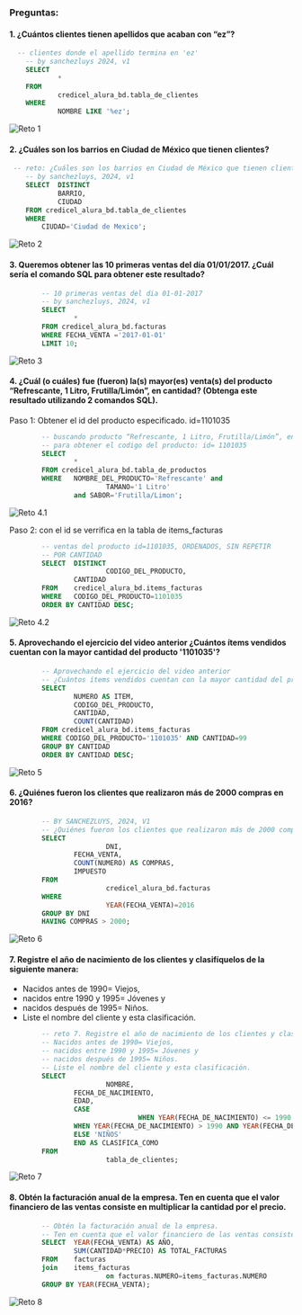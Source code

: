 ### Preguntas:

#### 1. ¿Cuántos clientes tienen apellidos que acaban con “ez”?

```sql
  -- clientes donde el apellido termina en 'ez'
    -- by sanchezluys 2024, v1
    SELECT 
            * 
    FROM 
            credicel_alura_bd.tabla_de_clientes
    WHERE
            NOMBRE LIKE '%ez';
```
![Reto 1](/imagenes/reto_1.png)

#### 2. ¿Cuáles son los barrios en Ciudad de México que tienen clientes?

```sql
 -- reto: ¿Cuáles son los barrios en Ciudad de México que tienen clientes?
    -- by sanchezluys, 2024, v1
    SELECT  DISTINCT
            BARRIO,
            CIUDAD
    FROM credicel_alura_bd.tabla_de_clientes
    WHERE
        CIUDAD='Ciudad de Mexico';
```

![Reto 2](/imagenes/reto_2.png)

#### 3. Queremos obtener las 10 primeras ventas del día 01/01/2017. ¿Cuál sería el comando SQL para obtener este resultado?

```sql
        -- 10 primeras ventas del dia 01-01-2017
        -- by sanchezluys, 2024, v1
        SELECT 
                * 
        FROM credicel_alura_bd.facturas
        WHERE FECHA_VENTA ='2017-01-01'
        LIMIT 10;
```

![Reto 3](/imagenes/reto_3.png)

#### 4. ¿Cuál (o cuáles) fue (fueron) la(s) mayor(es) venta(s) del producto “Refrescante, 1 Litro, Frutilla/Limón”, en cantidad? (Obtenga este resultado utilizando 2 comandos SQL).

Paso 1: Obtener el id del producto especificado. id=1101035

```sql
        -- buscando producto “Refrescante, 1 Litro, Frutilla/Limón”, en cantidad?
        -- para obtener el codigo del producto: id= 1101035
        SELECT 
                * 
        FROM credicel_alura_bd.tabla_de_productos
        WHERE 	NOMBRE_DEL_PRODUCTO='Refrescante' and 
                        TAMANO='1 Litro' 
                and SABOR='Frutilla/Limon';
```

![Reto 4.1](/imagenes/reto_4_1.png)

Paso 2: con el id se verrifica en la tabla de items_facturas

```sql
        -- ventas del producto id=1101035, ORDENADOS, SIN REPETIR
        -- POR CANTIDAD
        SELECT  DISTINCT
                        CODIGO_DEL_PRODUCTO,
                CANTIDAD
        FROM  	credicel_alura_bd.items_facturas
        WHERE	CODIGO_DEL_PRODUCTO=1101035
        ORDER BY CANTIDAD DESC;
```

![Reto 4.2](/imagenes/reto_4_2.png)


#### 5. Aprovechando el ejercicio del video anterior ¿Cuántos ítems vendidos cuentan con la mayor cantidad del producto '1101035'?

```sql
        -- Aprovechando el ejercicio del video anterior 
        -- ¿Cuántos ítems vendidos cuentan con la mayor cantidad del producto '1101035'?
        SELECT 
                NUMERO AS ITEM,
                CODIGO_DEL_PRODUCTO,
                CANTIDAD,
                COUNT(CANTIDAD)
        FROM credicel_alura_bd.items_facturas
        WHERE CODIGO_DEL_PRODUCTO='1101035' AND CANTIDAD=99
        GROUP BY CANTIDAD
        ORDER BY CANTIDAD DESC;
```

![Reto 5](/imagenes/reto_5.png)


#### 6. ¿Quiénes fueron los clientes que realizaron más de 2000 compras en 2016?

```sql
        -- BY SANCHEZLUYS, 2024, V1
        -- ¿Quiénes fueron los clientes que realizaron más de 2000 compras en 2016?
        SELECT 
                        DNI,
                FECHA_VENTA,
                COUNT(NUMERO) AS COMPRAS,
                IMPUESTO
        FROM 
                        credicel_alura_bd.facturas
        WHERE
                        YEAR(FECHA_VENTA)=2016
        GROUP BY DNI
        HAVING COMPRAS > 2000;
```

![Reto 6](/imagenes/reto_6.png)


#### 7. Registre el año de nacimiento de los clientes y clasifíquelos de la siguiente manera:
- Nacidos antes de 1990= Viejos, 
- nacidos entre 1990 y 1995= Jóvenes y
- nacidos después de 1995= Niños. 
- Liste el nombre del cliente y esta clasificación.

```sql
        -- reto 7. Registre el año de nacimiento de los clientes y clasifíquelos de la siguiente manera:
        -- Nacidos antes de 1990= Viejos, 
        -- nacidos entre 1990 y 1995= Jóvenes y
        -- nacidos después de 1995= Niños. 
        -- Liste el nombre del cliente y esta clasificación.
        SELECT
                        NOMBRE,
                FECHA_DE_NACIMIENTO,
                EDAD,
                CASE
                                WHEN YEAR(FECHA_DE_NACIMIENTO) <= 1990 THEN 'VIEJOS'
                WHEN YEAR(FECHA_DE_NACIMIENTO) > 1990 AND YEAR(FECHA_DE_NACIMIENTO)< 1995 THEN 'JOVENES'
                ELSE 'NIÑOS'
                END AS CLASIFICA_COMO
        FROM
                        tabla_de_clientes;
```

![Reto 7](/imagenes/reto_7.png)


#### 8. Obtén la facturación anual de la empresa. Ten en cuenta que el valor financiero de las ventas consiste en multiplicar la cantidad por el precio.

```sql
        -- Obtén la facturación anual de la empresa. 
        -- Ten en cuenta que el valor financiero de las ventas consiste en multiplicar la cantidad por el precio.
        SELECT 	YEAR(FECHA_VENTA) AS AÑO,
                SUM(CANTIDAD*PRECIO) AS TOTAL_FACTURAS
        FROM   	facturas
        join	items_facturas
                        on facturas.NUMERO=items_facturas.NUMERO
        GROUP BY YEAR(FECHA_VENTA);
```

![Reto 8](/imagenes/reto_8.png)

